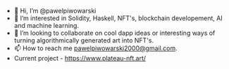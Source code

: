 - 👋 Hi, I’m @pawelpiwowarski
- 👀 I’m interested in Solidity, Haskell, NFT's, blockchain developement, AI and machine learning. 
- 💞️ I’m looking to collaborate on cool dapp ideas or interesting ways of turning algorithmically generated art into NFT's. 
- 📫 How to reach me pawelpiwowarski2000@gmail.com.
- Current project - https://www.plateau-nft.art/

<!---
pawelpiwowarski/pawelpiwowarski is a ✨ special ✨ repository because its `README.md` (this file) appears on your GitHub profile.
You can click the Preview link to take a look at your changes.
--->

